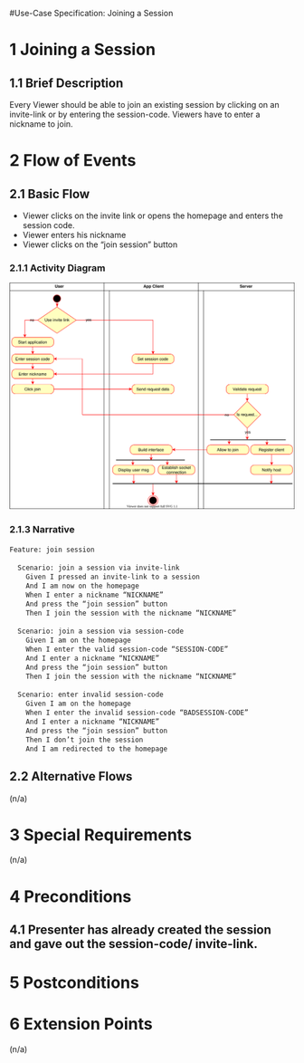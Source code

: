 #Use-Case Specification: Joining a Session

# 1 Joining a Session

## 1.1 Brief Description
Every Viewer should be able to join an existing session by clicking on an invite-link or by entering the session-code. Viewers have to enter a nickname to join.

# 2 Flow of Events
## 2.1 Basic Flow
- Viewer clicks on the invite link or opens the homepage and enters the session code.
- Viewer enters his nickname
- Viewer clicks on the “join session” button

### 2.1.1 Activity Diagram
![Organization Application Activity Diagram](activity_diagrams/join_session.svg)

### 2.1.3 Narrative

```gherkin
Feature: join session

  Scenario: join a session via invite-link
    Given I pressed an invite-link to a session
    And I am now on the homepage
    When I enter a nickname “NICKNAME”
    And press the “join session” button    
    Then I join the session with the nickname “NICKNAME”

  Scenario: join a session via session-code
    Given I am on the homepage
    When I enter the valid session-code “SESSION-CODE”
    And I enter a nickname “NICKNAME”
    And press the “join session” button 
    Then I join the session with the nickname “NICKNAME”

  Scenario: enter invalid session-code
    Given I am on the homepage
    When I enter the invalid session-code “BADSESSION-CODE”
    And I enter a nickname “NICKNAME”
    And press the “join session” button 
    Then I don’t join the session
    And I am redirected to the homepage
```

## 2.2 Alternative Flows
(n/a)

# 3 Special Requirements
(n/a)

# 4 Preconditions
## 4.1 Presenter has already created the session and gave out the session-code/ invite-link.

# 5 Postconditions

# 6 Extension Points
(n/a)





